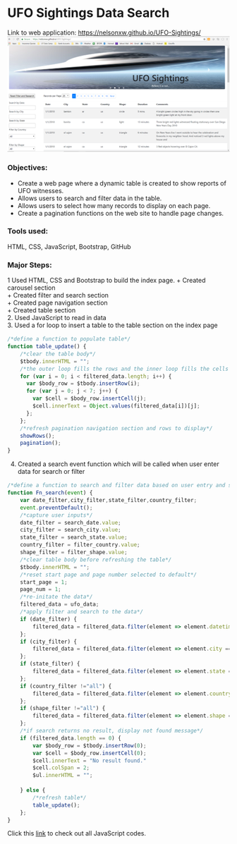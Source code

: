 # UFO Sightings Data Search

Link to web application: https://nelsonxw.github.io/UFO-Sightings/  
<img src="/images/Capture.PNG" width="800">  

### Objectives:
+ Create a web page where a dynamic table is created to show reports of UFO witnesses.
+ Allows users to search and filter data in the table.
+ Allows users to select how many records to display on each page.
+ Create a pagination functions on the web site to handle page changes.

### Tools used:
HTML, CSS, JavaScript, Bootstrap, GitHub

### Major Steps:
1 Used HTML, CSS and Bootstrap to build the index page.
    + Created carousel section  
    + Created filter and search section  
    + Created page navigation section  
    + Created table section  
2. Used JavaScript to read in data  
3. Used a for loop to insert a table to the table section on the index page  
```javascript
/*define a function to populate table*/
function table_update() {
	/*clear the table body*/
	$tbody.innerHTML = "";	
	/*the outer loop fills the rows and the inner loop fills the cells for each row*/
	for (var i = 0; i < filtered_data.length; i++) {
	  var $body_row = $tbody.insertRow(i);
	  for (var j = 0; j < 7; j++) {
	    var $cell = $body_row.insertCell(j);
	    $cell.innerText = Object.values(filtered_data[i])[j];
	  };
	};
	/*refresh pagination navigation section and rows to display*/
	showRows();
	pagination();
}
```
4. Created a search event function which will be called when user enter data for search or filter
```javascript
/*define a function to search and filter data based on user entry and selections*/
function Fn_search(event) {	
	var date_filter,city_filter,state_filter,country_filter;
	event.preventDefault();	
	/*capture user inputs*/
	date_filter = search_date.value;
	city_filter = search_city.value;
	state_filter = search_state.value;
	country_filter = filter_country.value;
	shape_filter = filter_shape.value;
	/*clear table body before refreshing the table*/
	$tbody.innerHTML = "";
	/*reset start page and page number selected to default*/
	start_page = 1;
	page_num = 1;
	/*re-initate the data*/
	filtered_data = ufo_data;
	/*apply filter and search to the data*/
	if (date_filter) {
		filtered_data = filtered_data.filter(element => element.datetime == date_filter);
	};	
	if (city_filter) {
		filtered_data = filtered_data.filter(element => element.city == city_filter);
	};
	if (state_filter) {
		filtered_data = filtered_data.filter(element => element.state == state_filter);
	};
	if (country_filter !="all") {
		filtered_data = filtered_data.filter(element => element.country == country_filter);
	};
	if (shape_filter !="all") {
		filtered_data = filtered_data.filter(element => element.shape == shape_filter);
	};
	/*if search returns no result, display not found message*/
	if (filtered_data.length == 0) {
		var $body_row = $tbody.insertRow(0);
		var $cell = $body_row.insertCell(0);
		$cell.innerText = "No result found."
		$cell.colSpan = 2;
		$ul.innerHTML = "";

	} else {
		/*refresh table*/
		table_update();
	};
}
``` 
Click this [link](/javascript/index.js) to check out all JavaScript codes.
